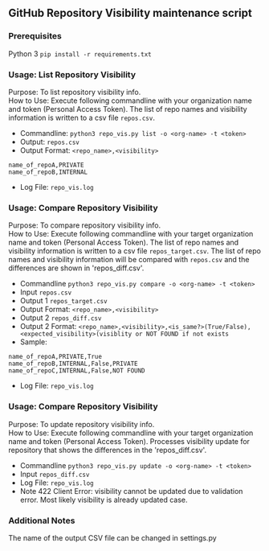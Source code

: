 ## GitHub Repository Visibility maintenance script

### Prerequisites
Python 3
`pip install -r requirements.txt`

### Usage: List Repository Visibility
Purpose: To list repository visibility info.<br/>
How to Use: Execute following commandline with your organization name and token (Personal Access Token). The list of repo names and visibility information is written to a csv file `repos.csv`.

- Commandline: 
`python3 repo_vis.py list -o <org-name> -t <token>`
- Output: 
`repos.csv`
- Output Format: `<repo_name>,<visibility>`
 ```
 name_of_repoA,PRIVATE
 name_of_repoB,INTERNAL
 ```
- Log File: 
`repo_vis.log`

### Usage: Compare Repository Visibility
Purpose: To compare repository visibility info.<br/>
How to Use: Execute following commandline with your target organization name and token (Personal Access Token). The list of repo names and visibility information is written to a csv file `repos_target.csv`. The list of repo names and visibility information will be compared with `repos.csv` and the differences are shown in 'repos_diff.csv'.

- Commandline
`python3 repo_vis.py compare -o <org-name> -t <token>`
- Input
`repos.csv`
- Output 1
`repos_target.csv`
- Output Format: `<repo_name>,<visibility>`
- Output 2
`repos_diff.csv`
- Output 2 Format: `<repo_name>,<visibility>,<is_same?>(True/False),<expected_visibility>(visiblity or NOT FOUND if not exists`
- Sample:
 ```
 name_of_repoA,PRIVATE,True
 name_of_repoB,INTERNAL,False,PRIVATE
 name_of_repoC,INTERNAL,False,NOT FOUND
 ```
- Log File: 
`repo_vis.log`

### Usage: Compare Repository Visibility
Purpose: To update repository visibility info.<br/>
How to Use: Execute following commandline with your target organization name and token (Personal Access Token). Processes visibility update for repository that shows the differences in the 'repos_diff.csv'.

- Commandline
`python3 repo_vis.py update -o <org-name> -t <token>`
- Input
`repos_diff.csv`
- Log File: 
`repo_vis.log`
- Note
422 Client Error: visibility cannot be updated due to validation error. Most likely visibility is already updated case. 

### Additional Notes
The name of the output CSV file can be changed in settings.py
